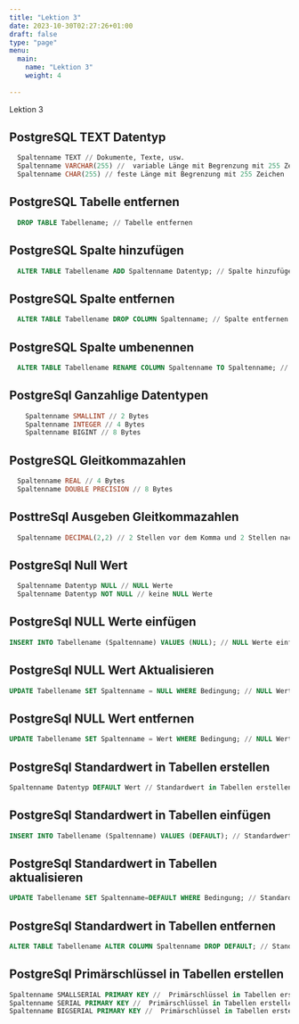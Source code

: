 ```yaml
---
title: "Lektion 3"
date: 2023-10-30T02:27:26+01:00
draft: false
type: "page"
menu: 
  main:
    name: "Lektion 3"
    weight: 4
    
---
```


Lektion 3
## PostgreSQL TEXT Datentyp
  ```sql
    Spaltenname TEXT // Dokumente, Texte, usw.
    Spaltenname VARCHAR(255) //  variable Länge mit Begrenzung mit 255 Zeichen
    Spaltenname CHAR(255) // feste Länge mit Begrenzung mit 255 Zeichen

  ```

## PostgreSQL Tabelle entfernen
  ```sql
    DROP TABLE Tabellename; // Tabelle entfernen
  ```
## PostgreSQL Spalte hinzufügen
  ```sql
    ALTER TABLE Tabellename ADD Spaltenname Datentyp; // Spalte hinzufügen
  ```
## PostgreSQL Spalte entfernen
  ```sql
    ALTER TABLE Tabellename DROP COLUMN Spaltenname; // Spalte entfernen
  ```
## PostgreSQL Spalte umbenennen
  ```sql
    ALTER TABLE Tabellename RENAME COLUMN Spaltenname TO Spaltenname; // Spalte umbenennen
  ```
## PostgreSql Ganzahlige Datentypen
```SQL
    Spaltenname SMALLINT // 2 Bytes 
    Spaltenname INTEGER // 4 Bytes 
    Spaltenname BIGINT // 8 Bytes
```

## PostgreSQL Gleitkommazahlen
  ```sql
    Spaltenname REAL // 4 Bytes
    Spaltenname DOUBLE PRECISION // 8 Bytes
  ```
## PosttreSql Ausgeben Gleitkommazahlen
  ```sql
    Spaltenname DECIMAL(2,2) // 2 Stellen vor dem Komma und 2 Stellen nach dem Komma
  ```
## PostgreSql Null Wert
  ```sql
    Spaltenname Datentyp NULL // NULL Werte
    Spaltenname Datentyp NOT NULL // keine NULL Werte
  ```
  ## PostgreSql NULL Werte einfügen
  ```sql
  INSERT INTO Tabellename (Spaltenname) VALUES (NULL); // NULL Werte einfügen
  ```
  ## PostgreSql NULL Wert Aktualisieren
  ```sql
  UPDATE Tabellename SET Spaltenname = NULL WHERE Bedingung; // NULL Wert aktualisieren
  ```
  ## PostgreSql NULL Wert entfernen
  ```sql
  UPDATE Tabellename SET Spaltenname = Wert WHERE Bedingung; // NULL Wert entfernen
  ```
  ## PostgreSql Standardwert in Tabellen erstellen
  ```sql
  Spaltenname Datentyp DEFAULT Wert // Standardwert in Tabellen erstellen
  ```
  ## PostgreSql Standardwert in Tabellen einfügen
  ```sql
  INSERT INTO Tabellename (Spaltenname) VALUES (DEFAULT); // Standardwert in Tabellen einfügen
  ```
  ## PostgreSql Standardwert in Tabellen aktualisieren
  ```sql
  UPDATE Tabellename SET Spaltenname=DEFAULT WHERE Bedingung; // Standardwert in Tabellen aktualisieren
  ```
  ## PostgreSql Standardwert in Tabellen entfernen
  ```sql
  ALTER TABLE Tabellename ALTER COLUMN Spaltenname DROP DEFAULT; // Standardwert in Tabellen entfernen
  ```
  ## PostgreSql Primärschlüssel in Tabellen erstellen
  ```sql
  Spaltenname SMALLSERIAL PRIMARY KEY //  Primärschlüssel in Tabellen erstellen HINWEIS:   Alias für SMALLINT PRIMARY KEY
  Spaltenname SERIAL PRIMARY KEY //  Primärschlüssel in Tabellen erstellen HINWEIS:  Alias für INTEGER PRIMARY KEY
  Spaltenname BIGSERIAL PRIMARY KEY //  Primärschlüssel in Tabellen erstellen HINWEIS Alias für BIGINT PRIMARY KEY
  ```
  






  





